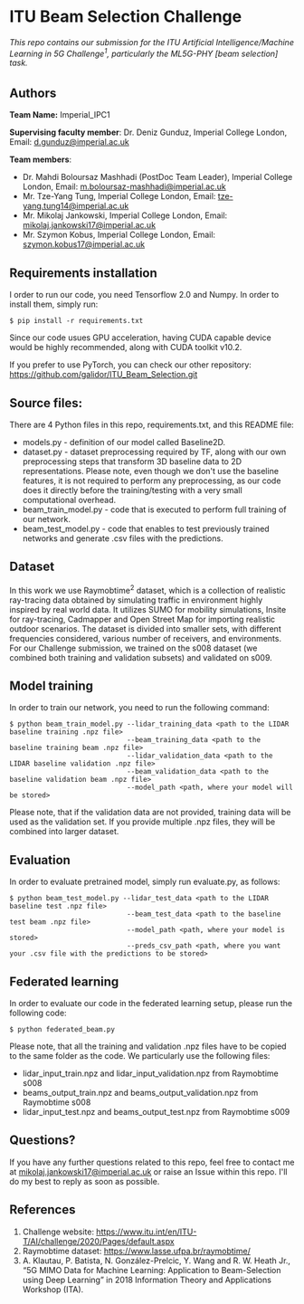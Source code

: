 # ITU Beam Selection Challenge

###### This repo contains our submission for the ITU Artificial Intelligence/Machine Learning in 5G Challenge<sup>1</sup>, particularly the ML5G-PHY [beam selection] task.

## Authors
<b>Team Name:</b> Imperial_IPC1

<b>Supervising faculty member</b>: Dr. Deniz Gunduz, Imperial College London, Email: d.gunduz@imperial.ac.uk

<b>Team members</b>:
* Dr. Mahdi Boloursaz Mashhadi (PostDoc Team Leader), Imperial College London, Email: m.boloursaz-mashhadi@imperial.ac.uk
* Mr. Tze-Yang Tung, Imperial College London, Email: tze-yang.tung14@imperial.ac.uk
* Mr. Mikolaj Jankowski, Imperial College London, Email: mikolaj.jankowski17@imperial.ac.uk
* Mr. Szymon Kobus, Imperial College London, Email: szymon.kobus17@imperial.ac.uk

## Requirements installation
I order to run our code, you need Tensorflow 2.0 and Numpy. In order to install them, simply run:
```
$ pip install -r requirements.txt
```
Since our code usues GPU acceleration, having CUDA capable device would be highly recommended, along with CUDA toolkit v10.2.

If you prefer to use PyTorch, you can check our other repository: https://github.com/galidor/ITU_Beam_Selection.git

## Source files:
There are 4 Python files in this repo, requirements.txt, and this README file:
* models.py - definition of our model called Baseline2D.
* dataset.py - dataset preprocessing required by TF, along with our own preprocessing steps that transform 3D baseline data to 2D representations. Please note, even though we don't use the baseline features, it is not required to perform any preprocessing, as our code does it directly before the training/testing with a very small computational overhead.
* beam_train_model.py - code that is executed to perform full training of our network.
* beam_test_model.py - code that enables to test previously trained networks and generate .csv files with the predictions.

## Dataset
In this work we use Raymobtime<sup>2</sup> dataset, which is a collection of realistic ray-tracing data obtained by simulating traffic in environment highly inspired by real world data. It utilizes SUMO for mobility simulations, Insite for ray-tracing, Cadmapper and Open Street Map for importing realistic outdoor scenarios. The dataset is divided into smaller sets, with different frequencies considered, various number of receivers, and environments. For our Challenge submission, we trained on the s008 dataset (we combined both training and validation subsets) and validated on s009. 

## Model training
In order to train our network, you need to run the following command:

```
$ python beam_train_model.py --lidar_training_data <path to the LIDAR baseline training .npz file>
                             --beam_training_data <path to the baseline training beam .npz file>
                             --lidar_validation_data <path to the LIDAR baseline validation .npz file>
                             --beam_validation_data <path to the baseline validation beam .npz file>
                             --model_path <path, where your model will be stored>
```

Please note, that if the validation data are not provided, training data will be used as the validation set. If you provide multiple .npz files, they will be combined into larger dataset.

## Evaluation
In order to evaluate pretrained model, simply run evaluate.py, as follows:
```
$ python beam_test_model.py --lidar_test_data <path to the LIDAR baseline test .npz file>
                             --beam_test_data <path to the baseline test beam .npz file>
                             --model_path <path, where your model is stored>
                             --preds_csv_path <path, where you want your .csv file with the predictions to be stored>
```

## Federated learning

In order to evaluate our code in the federated learning setup, please run the following code:

```
$ python federated_beam.py
```

Please note, that all the training and validation .npz files have to be copied to the same folder as the code. We particularly use the following files:
* lidar_input_train.npz and lidar_input_validation.npz from Raymobtime s008
* beams_output_train.npz and beams_output_validation.npz from Raymobtime s008
* lidar_input_test.npz and beams_output_test.npz from Raymobtime s009

## Questions?
If you have any further questions related to this repo, feel free to contact me at mikolaj.jankowski17@imperial.ac.uk or raise an Issue within this repo. I'll do my best to reply as soon as possible.
   
## References
1. Challenge website: https://www.itu.int/en/ITU-T/AI/challenge/2020/Pages/default.aspx
2. Raymobtime dataset: https://www.lasse.ufpa.br/raymobtime/
3. A. Klautau, P. Batista, N. González-Prelcic, Y. Wang and R. W. Heath Jr., “5G MIMO Data for Machine Learning: Application to Beam-Selection using Deep Learning” in 2018 Information Theory and Applications Workshop (ITA).
